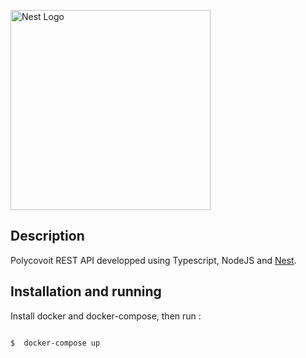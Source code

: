 
<p  align="center">

<a  href="http://nestjs.com/"  target="blank"><img  src="https://nestjs.com/img/logo_text.svg"  width="320"  alt="Nest Logo"  /></a>

</p>
 

## Description

  Polycovoit REST API developped using Typescript, NodeJS and [Nest](https://github.com/nestjs/nest).  

## Installation and running

  Install docker and docker-compose, then run :

```bash

$  docker-compose up

```